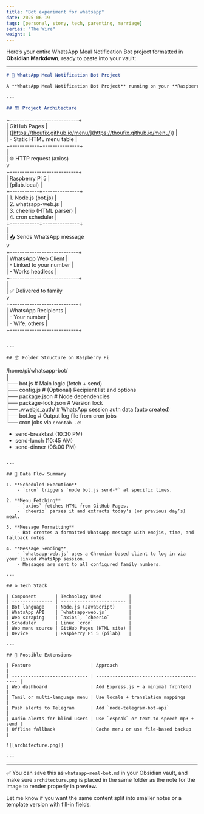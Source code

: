 ```yaml
---
title: "Bot experiment for whatsapp"
date: 2025-06-19
tags: [personal, story, tech, parenting, marriage]
series: "The Wire"
weight: 1
---
```


Here’s your entire WhatsApp Meal Notification Bot project formatted in **Obsidian Markdown**, ready to paste into your vault:

---

```markdown
# 📲 WhatsApp Meal Notification Bot Project

A **WhatsApp Meal Notification Bot Project** running on your **Raspberry Pi 5 (pilab)**:

---

## 🏗️ Project Architecture

```

+----------------------------+  
| GitHub Pages |  
| ([https://thoufix.github.io/menu/](https://thoufix.github.io/menu/)) |  
| - Static HTML menu table |  
+------------+---------------+  
|  
| 🌐 HTTP request (axios)  
v  
+----------------------------+  
| Raspberry Pi 5 |  
| (pilab.local) |  
+------------+---------------+  
| 1. Node.js (bot.js) |  
| 2. whatsapp-web.js |  
| 3. cheerio (HTML parser) |  
| 4. cron scheduler |  
+------------+---------------+  
|  
| 📤 Sends WhatsApp message  
v  
+----------------------------+  
| WhatsApp Web Client |  
| - Linked to your number |  
| - Works headless |  
+----------------------------+  
|  
| ✅ Delivered to family  
v  
+----------------------------+  
| WhatsApp Recipients |  
| - Your number |  
| - Wife, others |  
+----------------------------+

```

---

## 📦 Folder Structure on Raspberry Pi

```

/home/pi/whatsapp-bot/  
│  
├── bot.js # Main logic (fetch + send)  
├── config.js # (Optional) Recipient list and options  
├── package.json # Node dependencies  
├── package-lock.json # Version lock  
├── .wwebjs_auth/ # WhatsApp session auth data (auto created)  
├── bot.log # Output log file from cron jobs  
└── cron jobs via `crontab -e`:  
- send-breakfast (10:30 PM)  
- send-lunch (10:45 AM)  
- send-dinner (06:00 PM)

```

---

## 🔁 Data Flow Summary

1. **Scheduled Execution**
    - `cron` triggers `node bot.js send-*` at specific times.

2. **Menu Fetching**
    - `axios` fetches HTML from GitHub Pages.
    - `cheerio` parses it and extracts today's (or previous day’s) meal.

3. **Message Formatting**
    - Bot creates a formatted WhatsApp message with emojis, time, and fallback notes.

4. **Message Sending**
    - `whatsapp-web.js` uses a Chromium-based client to log in via your linked WhatsApp session.
    - Messages are sent to all configured family numbers.

---

## ⚙️ Tech Stack

| Component       | Technology Used          |
| --------------- | ------------------------ |
| Bot language    | Node.js (JavaScript)     |
| WhatsApp API    | `whatsapp-web.js`        |
| Web scraping    | `axios`, `cheerio`       |
| Scheduler       | Linux `cron`             |
| Web menu source | GitHub Pages (HTML site) |
| Device          | Raspberry Pi 5 (pilab)   |

---

## 🚀 Possible Extensions

| Feature                      | Approach                                  |
| ---------------------------- | ----------------------------------------- |
| Web dashboard                | Add Express.js + a minimal frontend       |
| Tamil or multi-language menu | Use locale + translation mappings         |
| Push alerts to Telegram      | Add `node-telegram-bot-api`               |
| Audio alerts for blind users | Use `espeak` or text-to-speech mp3 + send |
| Offline fallback             | Cache menu or use file-based backup       |

![[architecture.png]]

---
```

---

✅ You can save this as `whatsapp-meal-bot.md` in your Obsidian vault, and make sure `architecture.png` is placed in the same folder as the note for the image to render properly in preview.

Let me know if you want the same content split into smaller notes or a template version with fill-in fields.